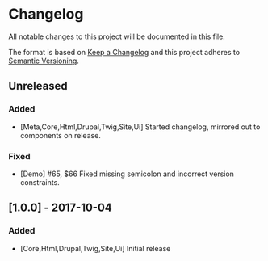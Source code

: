 # Changelog
All notable changes to this project will be documented in this file.

The format is based on [Keep a Changelog](http://keepachangelog.com/en/1.0.0/)
and this project adheres to [Semantic Versioning](http://semver.org/spec/v2.0.0.html).

## Unreleased
### Added
- [Meta,Core,Html,Drupal,Twig,Site,Ui] Started changelog, mirrored out to components on release.
### Fixed
- [Demo] #65, $66 Fixed missing semicolon and incorrect version constraints.

## [1.0.0] - 2017-10-04
### Added
- [Core,Html,Drupal,Twig,Site,Ui] Initial release